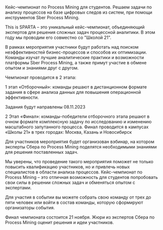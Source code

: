 Кейс-чемпионат по Process Mining для студентов. Решаем задачи по анализу процессов на базе цифровых следов из систем, при помощи инструментов Sber Process Mining.

This is SPARTA – это уникальный кейс-чемпионат, объединяющий экспертов для решения сложных задач процессной аналитики. В этом году мы проводим его совместно со "Школой 21".

В рамках мероприятия участники будут работать над поиском неэффективностей бизнес-процессов и способов их оптимизации. Команды изучат лучшие аналитические практики и возможности платформы Sber Process Mining, а также примут участие в обмене опытом и знаниями друг с другом.

Чемпионат проводится в 2 этапа:

1 этап «Отборочный»: команды решают в дистанционном формате задания в сфере анализа данных для повышения операционной эффективности.

Задания будут направлены 08.11.2023

2 Этап «Финал»: команды-победители отборочного этапа решают в очном формате комплексную задачу по исследованию и изменению масштабного запутанного процесса.
Финал проводится в кампусах «Школы 21» в трех городах: Москва, Казань и Новосибирск

Для участников мероприятия будет организован вэбинар, на котором эксперты Сбера по Process Mining поделятся необходимыми знаниями для решения поставленных задач.

Мы уверены, что проведение такого мероприятия поможет не только повысить квалификацию участников, но и привлечь новых специалистов в области анализа процессов. Кейс-чемпионат по Process Mining – это отличная возможность для студентов попробовать свои силы в решении сложных задач и обменяться опытом с экспертами.

Для участия в событии вы можете собрать свою команду от трех до пяти человек или войти в состав команды, которую сформируют организаторы события.

Финал чемпионата состоится 21 ноября. Жюри из экспертов Сбера по Process Mining оценит решения и идеи участников.
